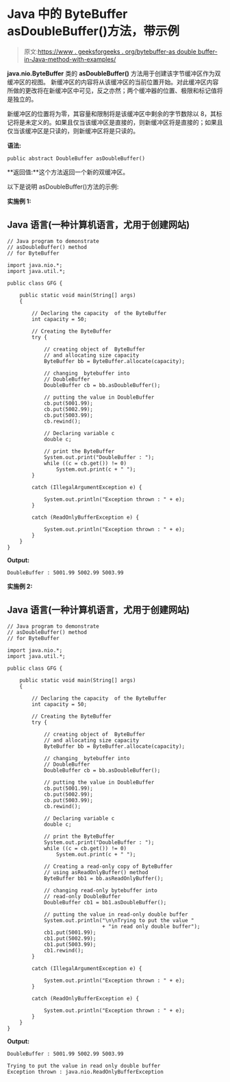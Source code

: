 # Java 中的 ByteBuffer asDoubleBuffer()方法，带示例

> 原文:[https://www . geeksforgeeks . org/bytebuffer-as double buffer-in-Java-method-with-examples/](https://www.geeksforgeeks.org/bytebuffer-asdoublebuffer-method-in-java-with-examples/)

**java.nio.ByteBuffer** 类的 **asDoubleBuffer()** 方法用于创建该字节缓冲区作为双缓冲区的视图。
新缓冲区的内容将从该缓冲区的当前位置开始。对此缓冲区内容所做的更改将在新缓冲区中可见，反之亦然；两个缓冲器的位置、极限和标记值将是独立的。

新缓冲区的位置将为零，其容量和限制将是该缓冲区中剩余的字节数除以 8，其标记将是未定义的。如果且仅当该缓冲区是直接的，则新缓冲区将是直接的；如果且仅当该缓冲区是只读的，则新缓冲区将是只读的。

**语法:**

```
public abstract DoubleBuffer asDoubleBuffer()
```

**返回值:**这个方法返回一个新的双缓冲区。

以下是说明 asDoubleBuffer()方法的示例:

**实施例 1:**

## Java 语言(一种计算机语言，尤用于创建网站)

```
// Java program to demonstrate
// asDoubleBuffer() method
// for ByteBuffer

import java.nio.*;
import java.util.*;

public class GFG {

    public static void main(String[] args)
    {

        // Declaring the capacity  of the ByteBuffer
        int capacity = 50;

        // Creating the ByteBuffer
        try {

            // creating object of  ByteBuffer
            // and allocating size capacity
            ByteBuffer bb = ByteBuffer.allocate(capacity);

            // changing  bytebuffer into
            // DoubleBuffer
            DoubleBuffer cb = bb.asDoubleBuffer();

            // putting the value in DoubleBuffer
            cb.put(5001.99);
            cb.put(5002.99);
            cb.put(5003.99);
            cb.rewind();

            // Declaring variable c
            double c;

            // print the ByteBuffer
            System.out.print("DoubleBuffer : ");
            while ((c = cb.get()) != 0)
                System.out.print(c + " ");
        }

        catch (IllegalArgumentException e) {

            System.out.println("Exception thrown : " + e);
        }

        catch (ReadOnlyBufferException e) {

            System.out.println("Exception thrown : " + e);
        }
    }
}
```

**Output:** 

```
DoubleBuffer : 5001.99 5002.99 5003.99
```

**实施例 2:**

## Java 语言(一种计算机语言，尤用于创建网站)

```
// Java program to demonstrate
// asDoubleBuffer() method
// for ByteBuffer

import java.nio.*;
import java.util.*;

public class GFG {

    public static void main(String[] args)
    {

        // Declaring the capacity  of the ByteBuffer
        int capacity = 50;

        // Creating the ByteBuffer
        try {

            // creating object of  ByteBuffer
            // and allocating size capacity
            ByteBuffer bb = ByteBuffer.allocate(capacity);

            // changing  bytebuffer into
            // DoubleBuffer
            DoubleBuffer cb = bb.asDoubleBuffer();

            // putting the value in DoubleBuffer
            cb.put(5001.99);
            cb.put(5002.99);
            cb.put(5003.99);
            cb.rewind();

            // Declaring variable c
            double c;

            // print the ByteBuffer
            System.out.print("DoubleBuffer : ");
            while ((c = cb.get()) != 0)
                System.out.print(c + " ");

            // Creating a read-only copy of ByteBuffer
            // using asReadOnlyBuffer() method
            ByteBuffer bb1 = bb.asReadOnlyBuffer();

            // changing read-only bytebuffer into
            // read-only DoubleBuffer
            DoubleBuffer cb1 = bb1.asDoubleBuffer();

            // putting the value in read-only double buffer
            System.out.println("\n\nTrying to put the value "
                               + "in read only double buffer");
            cb1.put(5001.99);
            cb1.put(5002.99);
            cb1.put(5003.99);
            cb1.rewind();
        }

        catch (IllegalArgumentException e) {

            System.out.println("Exception thrown : " + e);
        }

        catch (ReadOnlyBufferException e) {

            System.out.println("Exception thrown : " + e);
        }
    }
}
```

**Output:** 

```
DoubleBuffer : 5001.99 5002.99 5003.99 

Trying to put the value in read only double buffer
Exception thrown : java.nio.ReadOnlyBufferException
```